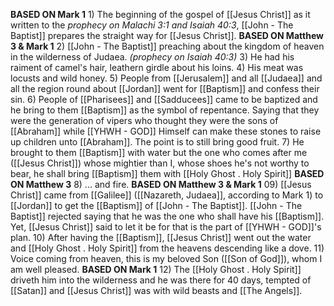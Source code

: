 
**BASED ON Mark 1**
	1) The beginning of the gospel of [[Jesus Christ]] as it written to the *prophecy on Malachi 3:1 and Isaiah 40:3*, [[John - The Baptist]] prepares the straight way for [[Jesus Christ]].
**BASED ON Matthew 3 & Mark 1**
	2) [[John - The Baptist]] preaching about the kingdom of heaven in the wilderness of Judaea. *(prophecy on Isaiah 40:3)*
	3) He had his raiment of camel's hair, leathern girdle about his loins.
	4) His meat was locusts and wild honey.
	5) People from [[Jerusalem]] and all [[Judaea]] and all the region round about [[Jordan]] went for [[Baptism]] and confess their sin.
	6) People of [[Pharisees]] and [[Sadducees]] came to be baptized and he bring to them [[Baptism]] as the symbol of repentance. Saying that they were the generation of vipers who thought they were the sons of [[Abraham]] while [[YHWH - GOD]] Himself can make these stones to raise up children unto [[Abraham]]. The point is to still bring good fruit.
	7) He brought to them [[Baptism]] with water but the one who comes after me ([[Jesus Christ]]) whose mightier than I, whose shoes he's not worthy to bear, he shall bring [[Baptism]] them with [[Holy Ghost . Holy Spirit]] 
**BASED ON Matthew 3**
    8) ... and fire.
**BASED ON Matthew 3 & Mark 1**
    09) [[Jesus Christ]] came from [[Galilee]] ([[Nazareth, Judaea]], according to Mark 1)  to [[Jordan]] to get the [[Baptism]] of [[John - The Baptist]]. [[John - The Baptist]] rejected saying that he was the one who shall have his [[Baptism]]. Yet, [[Jesus Christ]] said to let it be for that is the part of [[YHWH - GOD]]'s plan.
	10) After having the [[Baptism]], [[Jesus Christ]] went out the water and [[Holy Ghost . Holy Spirit]] from the heavens descending like a dove.
	11) Voice coming from heaven, this is my beloved Son ([[Son of God]]), whom I am well pleased.
**BASED ON Mark 1**
    12) The [[Holy Ghost . Holy Spirit]] driveth him into the wilderness and he was there for 40 days, tempted of [[Satan]] and [[Jesus Christ]] was with wild beasts and [[The Angels]].